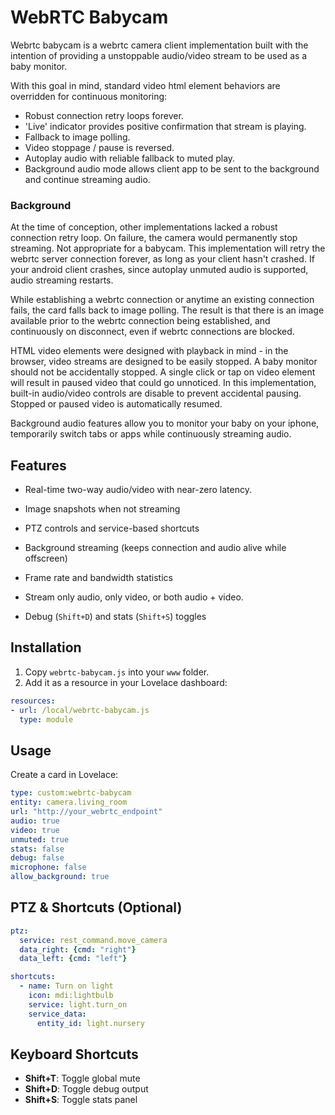 # WebRTC Babycam

Webrtc babycam is a webrtc camera client implementation built with the intention of providing a unstoppable audio/video stream to be used as a baby monitor. 

With this goal in mind, standard video html element behaviors are overridden for continuous monitoring:
- Robust connection retry loops forever.
- 'Live' indicator provides positive confirmation that stream is playing.
- Fallback to image polling.
- Video stoppage / pause is reversed.
- Autoplay audio with reliable fallback to muted play. 
- Background audio mode allows client app to be sent to the background and continue streaming audio.

### Background

At the time of conception, other implementations lacked a robust connection retry loop. On failure, the camera would permanently stop streaming. Not appropriate for a babycam. This implementation will retry the webrtc server connection forever, as long as your client hasn't crashed. If your android client crashes, since autoplay unmuted audio is supported,  audio streaming restarts.

While establishing a webrtc connection or anytime an existing connection fails, the card falls back to image polling. The result is that there is an image available prior to the webrtc connection being established, and continuously on disconnect, even if webrtc connections are blocked.

HTML video elements were designed with playback in mind - in the browser, video streams are designed to be easily stopped. A baby monitor should not be accidentally stopped. A single click or tap  on video element will result in paused video that could go unnoticed. In this implementation, built-in audio/video controls are disable to prevent accidental pausing.  Stopped or paused video is automatically resumed.

Background audio features allow you to monitor your baby on your iphone, temporarily switch tabs or apps while continuously streaming audio.  
  

## Features

- Real-time two-way audio/video with near-zero latency. 
- Image snapshots when not streaming
- PTZ controls and service-based shortcuts
- Background streaming (keeps connection and audio alive while offscreen)
- Frame rate and bandwidth statistics 
- Stream only audio, only video, or both audio + video. 

- Debug (`Shift+D`) and stats (`Shift+S`) toggles

  
## Installation

1. Copy `webrtc-babycam.js` into your `www` folder.
2. Add it as a resource in your Lovelace dashboard:

```yaml
resources:
- url: /local/webrtc-babycam.js
  type: module

```
 

## Usage

Create a card in Lovelace:

```yaml
type: custom:webrtc-babycam
entity: camera.living_room
url: "http://your_webrtc_endpoint"
audio: true
video: true
unmuted: true
stats: false
debug: false
microphone: false
allow_background: true
```


## PTZ & Shortcuts (Optional)

```yaml
ptz:
  service: rest_command.move_camera
  data_right: {cmd: "right"}
  data_left: {cmd: "left"}

shortcuts:
  - name: Turn on light
    icon: mdi:lightbulb
    service: light.turn_on
    service_data:
      entity_id: light.nursery
```


## Keyboard Shortcuts

-  **Shift+T**: Toggle global mute
-  **Shift+D**: Toggle debug output
-  **Shift+S**: Toggle stats panel 
 